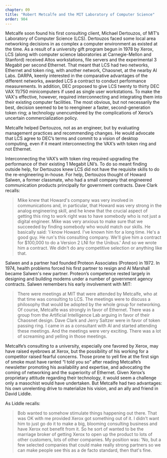 ```yaml
---
chapter: 09
title: "Robert Metcalfe and the MIT Laboratory of Computer Science"
order: 904
---
```


Metcalfe soon found his first consulting client, Michael Dertouzos, of MIT’s Laboratory of Computer Science (LCS). Dertouzos faced some local area networking decisions in as complex a computer environment as existed at the time. As a result of a university gift program begun in 1978 by Xerox, LCS (along with computer science laboratories at Carnegie-Mellon and Stanford) received Altos workstations, file servers and the experimental 3 Megabit per second Ethernet. That meant that LCS had two networks, Ethernet and token ring, with another network, Chaosnet, at the nearby AI Labs. DARPA, keenly interested in the comparative advantages of the different networks, awarded LCS a contract to conduct performance measurements. In addition, DEC proposed to give LCS twenty to thirty DEC VAX 11/750 minicomputers if used as single user workstations. To make the VAX's effective, however, required interconnecting and integrating them into their existing computer facilities. The most obvious, but not necessarily the best, decision seemed to be to reengineer a faster, second-generation token ring; a technology unencumbered by the complications of Xerox’s uncertain commercialization policy.

Metcalfe helped Dertouzos, not as an engineer, but by evaluating management practices and recommending changes. He would advocate that LCS agree to DEC’s terms and commit to a vision of desktop computing, even if it meant interconnecting the VAX’s with token ring and not Ethernet.

Interconnecting the VAX’s with token ring required upgrading the performance of their existing 1 Megabit LNI’s. To do so meant finding outside help, for Dertouzos knew LCS did not have the requisite skills to do the re-engineering in-house. For help, Dertouzos thought of Howard Salwen, a former classmate, who had a small company that engineered communication products principally for government contracts. Dave Clark recalls:

>Mike knew that Howard's company was very involved in communications and, in particular, that Howard was very strong in the analog engineering skill, and he knew that the crucial aspect of getting this ring to work right was to have somebody who is not just a digital engineer. Mike was very anxious to make sure that we succeeded by finding somebody who would match our skills. He basically said: 'I know Howard. I've known him for a long time. He's a good guy. He run's this consulting company. We'll give him a contract for $100,000 to do a Version 2 LNI for the Unibus.' And so we wrote him a contract. We didn't do any competitive selection or anything like that.

Salwen and a partner had founded Proteon Associates (Proteon) in 1972. In 1974, health problems forced his first partner to resign and Al Marshall became Salwen's new partner. Proteon’s competence rested largely in designing and building modems under a number of government agency contracts. Salwen remembers his early involvement with MIT:

>There were meetings at MIT that were attended by Metcalfe, who at that time was consulting to LCS. The meetings were to discuss a philosophy that would be adopted by the whole group for networking. Of course, Metcalfe was strongly in favor of Ethernet. There was a group from the Artificial Intelligence Lab arguing in favor of their Chaosnet design. Dave Clark and Jerry Saltzer were in favor of token passing ring. I came in as a consultant with Al and started attending these meetings. And the meetings were very exciting. There was a lot of screaming and yelling in those meetings.

Metcalfe’s consulting to a university, especially one favored by Xerox, may have raised eyebrows at Xerox, but the possibility of his working for a competitor raised fearful concerns. Those prone to yell fire at the first sign of smoke must have ranted “I told you so” after reading Metcalfe’s newsletter promoting his availability and expertise, and advocating the coming of networking and the superiority of Ethernet. Given Xerox’s proprietary attitude regarding their technology, it would seem a challenge only a masochist would have undertaken. But Metcalfe had two advantages: his own unrelenting drive to materialize his vision, and an ally and friend in David Liddle.

As Liddle recalls:

>Bob wanted to somehow stimulate things happening out there. That was OK with me provided Xerox got something out of it. I didn't want him to just go do it to make a big, blooming consulting business and have Xerox not benefit from it. So he sort of wanted to be the marriage broker of getting Xerox to open up the product to lots of other customers, lots of other companies. My position was: 'No, but a few selected companies that could make really strong partners so we can make people see this as a de facto standard, then that's fine.
